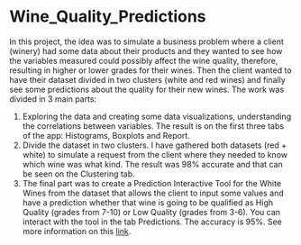 # Wine_Quality_Predictions
In this project, the idea was to simulate a business problem where a client (winery) had some data about their products and they wanted to see how the variables measured could possibly affect the wine quality, therefore, resulting in higher or lower grades for their wines. Then the client wanted to have their dataset divided in two clusters (white and red wines) and finally see some predictions about the quality for their new wines.
The work was divided in 3 main parts:
1. Exploring the data and creating some data visualizations, understanding the correlations between variables.
The result is on the first three tabs of the app: Histograms, Boxplots and Report.
2. Divide the dataset in two clusters. I have gathered both datasets (red + white) to simulate a request from the client where they needed to know which wine was what kind. The result was 98% accurate and that can be seen on the Clustering tab.
3. The final part was to create a Prediction Interactive Tool for the White Wines from the dataset that allows the client to input some values and have a prediction whether that wine is going to be qualified as High Quality (grades from 7-10) or Low Quality (grades from 3-6). You can interact with the tool in the tab Predictions. The accuracy is 95%.
See more information on this [link](https://datasciencegus.wordpress.com/2020/07/16/wine-quality-project-with-rshiny/).

